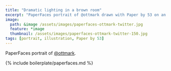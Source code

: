 ```yaml
---
title: "Dramatic lighting in a brown room"
excerpt: "PaperFaces portrait of @ottmark drawn with Paper by 53 on an iPad."
image: 
  path: &image /assets/images/paperfaces-ottmark-twitter.jpg 
  feature: *image
  thumbnail: /assets/images/paperfaces-ottmark-twitter-150.jpg
tags: [portrait, illustration, Paper by 53]
---
```


PaperFaces portrait of [@ottmark](https://twitter.com/ottmark).

{% include boilerplate/paperfaces.md %}
